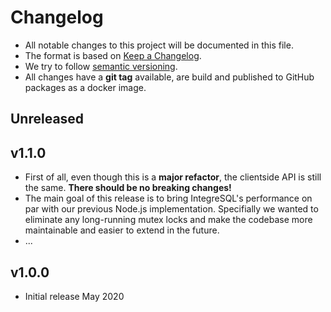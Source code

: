 # Changelog

- All notable changes to this project will be documented in this file.
- The format is based on [Keep a Changelog](https://keepachangelog.com/en/1.0.0/).
- We try to follow [semantic versioning](https://semver.org/).
- All changes have a **git tag** available, are build and published to GitHub packages as a docker image.

## Unreleased

## v1.1.0
- First of all, even though this is a **major refactor**, the clientside API is still the same. **There should be no breaking changes!**
- The main goal of this release is to bring IntegreSQL's performance on par with our previous Node.js implementation. Specifially we wanted to eliminate any long-running mutex locks and make the codebase more maintainable and easier to extend in the future.
- ...

## v1.0.0
- Initial release May 2020
